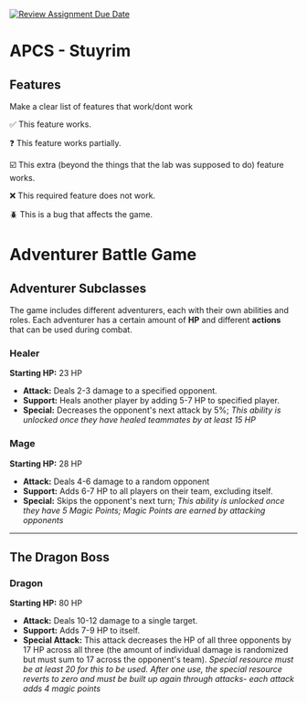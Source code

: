 [![Review Assignment Due Date](https://classroom.github.com/assets/deadline-readme-button-22041afd0340ce965d47ae6ef1cefeee28c7c493a6346c4f15d667ab976d596c.svg)](https://classroom.github.com/a/KprAwj1n)
# APCS - Stuyrim

## Features

Make a clear list of features that work/dont work

:white_check_mark: This feature works.

:question: This feature works partially.

:ballot_box_with_check: This extra (beyond the things that the lab was supposed to do) feature works.

:x: This required feature does not work.

:beetle: This is a bug that affects the game.


# Adventurer Battle Game

## Adventurer Subclasses

The game includes different adventurers, each with their own abilities and roles. Each adventurer has a certain amount of **HP** and different **actions** that can be used during combat.

### Healer

**Starting HP:** 23 HP

* **Attack:** Deals 2-3 damage to a specified opponent.
* **Support:** Heals another player by adding 5-7 HP to specified player.
* **Special:** Decreases the opponent's next attack by 5%; *This ability is unlocked once they have healed teammates by at least 15 HP*

### Mage

**Starting HP:** 28 HP

* **Attack:** Deals 4-6 damage to a random opponent
* **Support:** Adds 6-7 HP to all players on their team, excluding itself.
* **Special:** Skips the opponent's next turn; *This ability is unlocked once they have 5 Magic Points; Magic Points are earned by attacking opponents*

---

## The Dragon Boss

### Dragon
**Starting HP:** 80 HP
* **Attack:** Deals 10-12 damage to a single target.
* **Support:** Adds 7-9 HP to itself.
* **Special Attack:** This attack decreases the HP of all three opponents by 17 HP across all three (the amount of individual damage is randomized but must sum to 17 across the opponent's team). *Special resource must be at least 20 for this to be used. After one use, the special resource reverts to zero and must be built up again through attacks- each attack adds 4 magic points*
